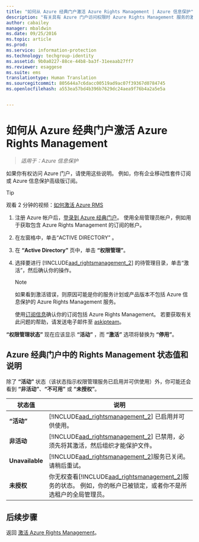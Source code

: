 ```yaml
---
title: "如何从 Azure 经典门户激活 Azure Rights Management | Azure 信息保护"
description: "有关具有 Azure 门户访问权限时 Azure Rights Management 服务的激活说明。 例如，你有企业移动性套件订阅或 Azure 信息保护高级版订阅。"
author: cabailey
manager: mbaldwin
ms.date: 09/25/2016
ms.topic: article
ms.prod: 
ms.service: information-protection
ms.technology: techgroup-identity
ms.assetid: 9b0a0227-88ce-44b8-ba3f-31eeaab27ff7
ms.reviewer: esaggese
ms.suite: ems
translationtype: Human Translation
ms.sourcegitcommit: 805644a7c6dacc00519ad9ac07f39367d0784745
ms.openlocfilehash: a553ea57bd4b396b7629dc24aea9f76b4a2a5e5a


---
```


# 如何从 Azure 经典门户激活 Azure Rights Management

>*适用于：Azure 信息保护*


如果你有权访问 Azure 门户，请使用这些说明。 例如，你有企业移动性套件订阅或 Azure 信息保护高级版订阅。

> [!TIP]
> 观看 2 分钟的视频：[如何激活 Azure RMS](https://channel9.msdn.com/series/pit-stop-enterprise-mobility-suite/activate-azure-rms)

1.  注册 Azure 帐户后，[登录到 Azure 经典门户](http://go.microsoft.com/fwlink/p/?LinkID=275081)。 使用全局管理员帐户，例如用于获取包含 Azure Rights Management 的订阅的帐户。

2.  在左窗格中，单击“ACTIVE DIRECTORY” 。

3.  在 **“Active Directory”** 页中，单击 **“权限管理”**。

4.  选择要进行 [!INCLUDE[aad_rightsmanagement_2](../includes/aad_rightsmanagement_2_md.md)] 的待管理目录，单击“激活”，然后确认你的操作。

    > [!NOTE]
    >如果看到激活错误，则原因可能是你的服务计划或产品版本不包括 Azure 信息保护的 Azure Rights Management 服务。
    >
    >使用[订阅信息](https://go.microsoft.com/fwlink/?LinkId=827589)确认你的订阅包括 Azure Rights Management。 若要获取有关此问题的帮助，请发送电子邮件至 [askipteam](mailto:askipteam?subject=I%20cannot%20activate%20RMS)。


**“权限管理状态”** 现在应该显示 **“活动”** ，而 **“激活”** 选项将替换为 **“停用”**。

## Azure 经典门户中的 Rights Management 状态值和说明
除了 **“活动”** 状态（该状态指示权限管理服务已启用并可供使用）外，你可能还会看到 **“非活动”**、**“不可用”** 或 **“未授权”**。

|状态值|说明|
|----------------|---------------|
|**“活动”**|[!INCLUDE[aad_rightsmanagement_2](../includes/aad_rightsmanagement_2_md.md)] 已启用并可供使用。|
|**非活动**|[!INCLUDE[aad_rightsmanagement_2](../includes/aad_rightsmanagement_2_md.md)] 已禁用，必须先将其激活，然后组织才能保护文件。|
|**Unavailable**|[!INCLUDE[aad_rightsmanagement_2](../includes/aad_rightsmanagement_2_md.md)]服务已关闭。 请稍后重试。|
|**未授权**|你无权查看[!INCLUDE[aad_rightsmanagement_2](../includes/aad_rightsmanagement_2_md.md)]服务的状态。 例如，你的帐户已被锁定，或者你不是所选租户的全局管理员。|

## 后续步骤
返回 [激活 Azure Rights Management](activate-service.md)。


<!--HONumber=Sep16_HO4-->


